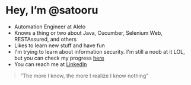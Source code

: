 # Hey, I’m @satooru
- Automation Engineer at Alelo
- Knows a thing or two about Java, Cucumber, Selenium Web, RESTAssured, and others
- Likes to learn new stuff and have fun
- I'm trying to learn about information security. I'm still a noob at it LOL, but you can check my progress [here](https://github.com/satooru/picoCTF)
- You can reach me at [LinkedIn](https://www.linkedin.com/in/marcelo-satoru-aoki-47a488160/)

> "The more I know, the more I realize I know nothing"

<!---
satooru/satooru is a ✨ special ✨ repository because its `README.md` (this file) appears on your GitHub profile.
You can click the Preview link to take a look at your changes.
--->
